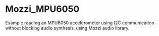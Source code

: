 # Mozzi_MPU6050
Example reading an MPU6050 accelerometer using I2C communication without blocking audio synthesis, using Mozzi audio library.
